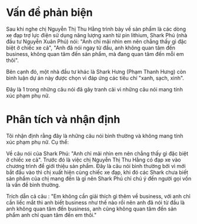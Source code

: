 # Vấn đề phản biện
Sau khi nghe chị Nguyễn Thị Thu Hằng trình bày về sản phẩm là các dòng xe đạp trợ lực điện sử dụng năng lượng xanh từ pin lithium, Shark Phú (nhà đầu tư Nguyễn Xuân Phú) nói: "Anh chỉ mãi nhìn em nên chẳng thấy gì đặc biệt ở chiếc xe cả", "Anh đã nói ngay từ đầu, anh không quan tâm đến business, không quan tâm đến sản phẩm, mà đang quan tâm đến mỗi em thôi".

Bên cạnh đó, một nhà đầu tư khác là Shark Hưng (Phạm Thanh Hưng) còn bình luận dự án này được chọn vì đáp ứng các tiêu chí "xanh, sạch, xinh".

Đây là 1 trong những câu nói đã gây tranh cãi vì những câu nói mang tính xúc phạm phụ nữ.

# Phân tích và nhận định
Tôi nhận định rằng đây là những câu nói bình thường và không mang tính xúc phạm phụ nữ. Cụ thể:

   Về câu nói của Shark Phú: "Anh chỉ mãi nhìn em nên chẳng thấy gì đặc biệt ở chiếc xe cả". Trước đó là việc chị Nguyễn Thị Thu Hằng có đạp xe vào chương trình để giới thiệu sản phẩm. Đây là câu nói bình thường bởi vì mới bắt đầu vào thì chị xuất hiện cùng chiếc xe đạp, khi đó các Shark chưa biết sản phẩm của chị mang đến là gì nên Shark Phú chỉ chú ý đến người gọi vốn là vấn đề bình thường.
    
    
    
    
    

Trích dẫn cả câu : "Em không cần giải thích gì thêm về business, với anh chỉ cần liếc mắt thì anh biết business như thế nào rồi nên anh đã nói từ đầu là anh không quan tâm đến business, anh cũng không quan tâm đến sản phẩm anh chỉ quan tâm đến em thôi."
